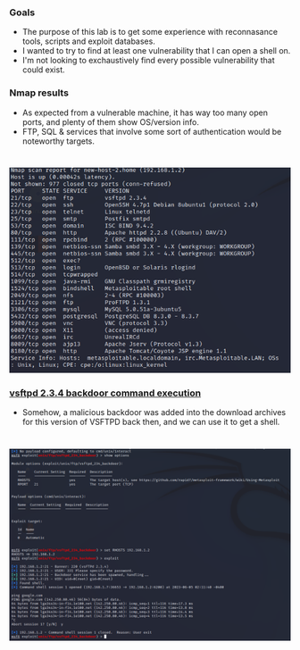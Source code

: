 ### Goals
* The purpose of this lab is to get some experience with reconnasance tools, scripts and exploit databases.
* I wanted to try to find at least one vulnerability that I can open a shell on.
* I'm not looking to exchaustively find every possible vulnerability that could exist. 

### Nmap results
* As expected from a vulnerable machine, it has way too many open ports, and plenty of them show OS/version info.
* FTP, SQL & services that involve some sort of authentication would be noteworthy targets.
#
![](./images/Metasploitable2nmap.png)
  
### [vsftpd 2.3.4 backdoor command execution](https://www.rapid7.com/db/modules/exploit/unix/ftp/vsftpd_234_backdoor/)
* Somehow, a malicious backdoor was added into the download archives for this version of VSFTPD back then, and
  we can use it to get a shell.
#
![](./images/VSFTPD.png)

